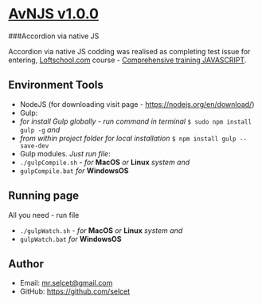 # [AvNJS v1.0.0](https://github.com/selcet/AvNJS)
###Accordion via native JS

Accordion via native JS codding was realised as completing test issue for entering,
[Loftschool.com](http://Loftschool.com) course - [Comprehensive training JAVASCRIPT](http://loftschool.com/course/javascript).

## Environment Tools
- NodeJS (for downloading visit page - https://nodejs.org/en/download/)
- Gulp:
 - *for install Gulp globally - run command in terminal* `$ sudo npm install gulp -g` *and* 
 - *from within project folder for local installation* `$ npm install gulp --save-dev`
- Gulp modules. *Just run file*:
 - `./gulpCompile.sh` *- for* **MacOS** *or* **Linux** *system and*
 - `gulpCompile.bat` *for* **WindowsOS**

## Running page
All you need - run file
- `./gulpWatch.sh` *- for* **MacOS** *or* **Linux** *system and*
- `gulpWatch.bat` *for* **WindowsOS**

## Author
- Email: mr.selcet@gmail.com
- GitHub: https://github.com/selcet